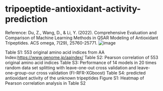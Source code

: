 # tripoeptide-antioxidant-activity-prediction
Reference: Du, Z., Wang, D., & Li, Y. (2022). Comprehensive Evaluation and Comparison of Machine Learning Methods in QSAR Modeling of Antioxidant Tripeptides. ACS omega, 7(29), 25760-25771.
![image](https://user-images.githubusercontent.com/89226701/198851613-67e43e3b-27b0-46bd-810d-957685ead19c.png)

Table S1: 553 original amino acid indices from AA Index:https://www.genome.jp/aaindex/
Table S2: Pearson correlation of 553 original amino acid indices 
Table S3: Performance of 14 models in 20 times random data set splitting with leave-one-out cross validation and leave-one-group-our cross validation (FI-RFR-XGboost)
Table S4: predicted antioxidant activity of the unknown tripeptides
Figure S1: Heatmap of Pearson correlation analysis in Table S2




